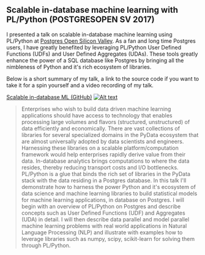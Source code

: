 ## Scalable in-database machine learning with PL/Python (POSTGRESOPEN SV 2017) 

I presented a talk on scalable in-database machine learning using PL/Python at [Postgres Open Silicon Valley](https://postgresql.us/events/pgopen2017/schedule/session/343-scalable-in-database-machine-learning-with-plpython/). As a fan and long time Postgres users, I have greatly benefited by leveraging PL/Python User Defined Functions (UDFs) and User Defined Aggregates (UDAs). These tools greatly enhance the power of a SQL database like Postgres by bringing all the nimbleness of Python and it's rich ecosystem of libraries.

Below is a short summary of my talk, a link to the source code if you want to take it for a spin yourself and a video recording of my talk.

[Scalable in-database ML (GitHub)](https://github.com/vatsan/postgresopen-2017)
[![Alt text](https://img.youtube.com/vi/_f3URz9RlCY/0.jpg)](https://www.youtube.com/watch?v=_f3URz9RlCYD)

> Enterprises who wish to build data driven machine learning applications should have access to technology that enables processing large volumes and flavors (structured, unstructured) of data efficiently and economically. There are vast collections of libraries for several specialized domains in the PyData ecosystem that are almost universally adopted by data scientists and engineers. Harnessing these libraries on a scalable platform/computation framework would help enterprises rapidly derive value from their data. In-database analytics brings computations to where the data resides, thereby reducing transport costs and I/O bottlenecks. PL/Python is a glue that binds the rich set of libraries in the PyData stack with the data residing in a Postgres database. In this talk I'll demonstrate how to harness the power Python and it's ecosystem of data science and machine learning libraries to build statistical models for machine learning applications, in database on Postgres. I will begin with an overview of PL/Python on Postgres and describe concepts such as User Defined Functions (UDF) and Aggregates (UDA) in detail. I will then describe data parallel and model parallel machine learning problems with real world applications in Natural Language Processing (NLP) and illustrate with examples how to leverage libraries such as numpy, scipy, scikit-learn for solving them through PL/Python.


